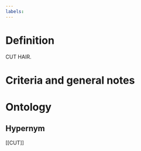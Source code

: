 ```yaml
---
labels: 
---
```


# Definition
CUT HAIR.
# Criteria and general notes
# Ontology

## Hypernym
[[CUT]]